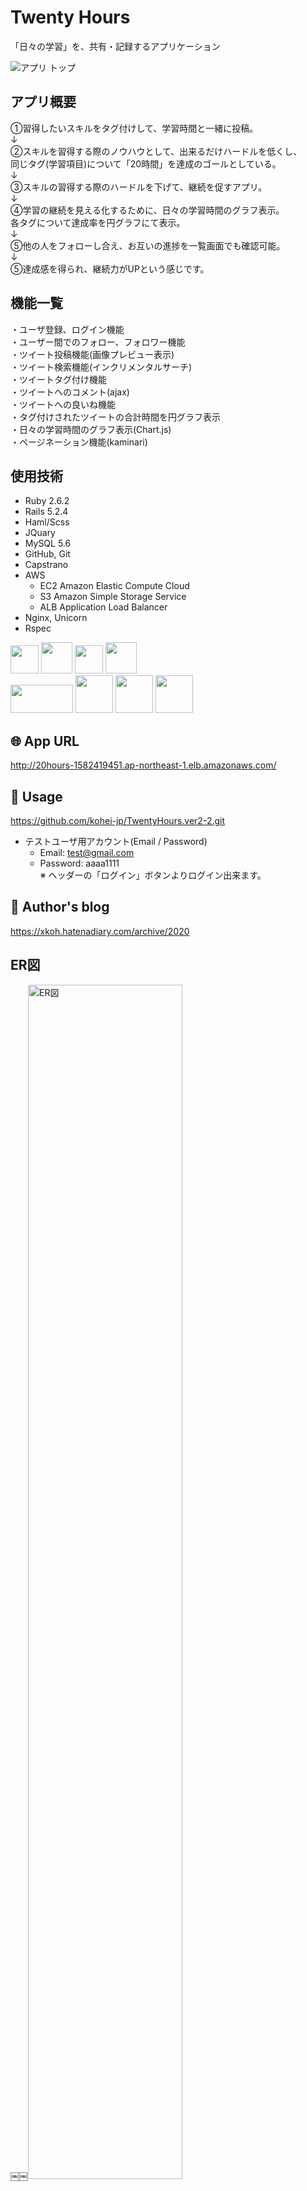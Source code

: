 # Twenty Hours
「日々の学習」を、共有・記録するアプリケーション
<br>


<img style=" width: 49% display: block; text-align: center;" alt="アプリ トップ" src="https://user-images.githubusercontent.com/55340851/75805232-cd721380-5dc4-11ea-8602-1429e165a524.png">

## アプリ概要
①習得したいスキルをタグ付けして、学習時間と一緒に投稿。  
↓  
②スキルを習得する際のノウハウとして、出来るだけハードルを低くし、  
  同じタグ(学習項目)について「20時間」を達成のゴールとしている。  
↓  
③スキルの習得する際のハードルを下げて、継続を促すアプリ。  
↓  
④学習の継続を見える化するために、日々の学習時間のグラフ表示。  
  各タグについて達成率を円グラフにて表示。  
↓  
⑤他の人をフォローし合え、お互いの進捗を一覧画面でも確認可能。  
↓  
⑤達成感を得られ、継続力がUPという感じです。  


## 機能一覧
・ユーザ登録、ログイン機能  
・ユーザー間でのフォロー、フォロワー機能  
・ツイート投稿機能(画像プレビュー表示)  
・ツイート検索機能(インクリメンタルサーチ)  
・ツイートタグ付け機能  
・ツイートへのコメント(ajax)  
・ツイートへの良いね機能  
・タグ付けされたツイートの合計時間を円グラフ表示  
・日々の学習時間のグラフ表示(Chart.js)  
・ページネーション機能(kaminari)  


## 使用技術
- Ruby 2.6.2  
- Rails 5.2.4  
- Haml/Scss   
- JQuary  
- MySQL 5.6
- GitHub, Git 
- Capstrano
- AWS
  - EC2  Amazon Elastic Compute Cloud 
  - S3  Amazon Simple Storage Service
  - ALB  Application Load Balancer
- Nginx, Unicorn  
- Rspec 

<p text-align: center>
  <a href="https://rubyonrails.org/"><img src="https://meltingrabbit.com/blog/article/2018081501/top.jpg" height="45px"; /></a>
  <a href="http://haml.info/"><img src="https://glaucocustodio.github.io/assets/haml-cover.jpg?1" height="50px;" /></a>
  <a href="https://sass-lang.com/"><img src="https://upload.wikimedia.org/wikipedia/commons/thumb/9/96/Sass_Logo_Color.svg/1920px-Sass_Logo_Color.svg.png" height="45px;" margin-bottom="10px;" /></a>
  <a href="https://jquery.com/"><img src="https://web-camp.io/magazine/wp-content/uploads/2017/03/JQuery_logo-1-1.png" height="50px;" /></a>
  <br>
  <a href="https://github.com/capistrano/capistrano"><img src="https://user-images.githubusercontent.com/55340851/76217207-553c9f80-6255-11ea-83ad-a637b64b9b11.png" height="45px"; width="100px;" /></a>
  <a href="https://aws.amazon.com/jp/ec2/"><img src="https://blog.ismg.kdl.co.jp/wp-content/uploads/2017/05/ec2.png" height="60px;" /></a>
  <a href="https://aws.amazon.com/jp/s3/"><img src="https://user-images.githubusercontent.com/55340851/76168205-d55cf980-61b0-11ea-8f98-b4778577810e.png" height="60px"; /></a>
  <a href="https://docs.aws.amazon.com/ja_jp/elasticloadbalancing/latest/application/introduction.html"><img src="https://user-images.githubusercontent.com/55340851/76168199-c9713780-61b0-11ea-8066-bb5ea1321e2f.png" height="60px"; /></a>
</p>


## 🌐 App URL
http://20hours-1582419451.ap-northeast-1.elb.amazonaws.com/


## 💬 Usage
https://github.com/kohei-jp/TwentyHours.ver2-2.git
- テストユーザ用アカウント(Email / Password)
  - Email: test@gmail.com
  - Password: aaaa1111  
※ ヘッダーの「ログイン」ボタンよりログイン出来ます。

## 👀 Author's blog
https://xkoh.hatenadiary.com/archive/2020
<br>

## ER図
￼￼<img width="70%" alt="ER図" src="https://user-images.githubusercontent.com/55340851/75799983-3f922a80-5dbc-11ea-885b-a2f554fded03.png">

## 機能紹介

### 投稿機能
・タグ投稿機能、プレビュー画像表示、コメント投稿<br>
<img style=" width: 75% display: block; text-align: center;" alt="投稿機能" src="https://user-images.githubusercontent.com/55340851/76150083-d119d900-60e9-11ea-839e-9baf258ef83b.png">

### マイページ
・タグ別達成率表示(円グラフ)、日々の学習時間表示(線グラフ)<br>
<img style=" width: 75% display: block; text-align: center;" alt="投稿機能" src="https://user-images.githubusercontent.com/55340851/77145859-0ac8e780-6acd-11ea-96a8-046578262f79.png">
・お気に入りの投稿表示、フォロー/フォロワー表示
<img style=" width: 85% display: block; text-align: center;" alt="マイページ" src="https://user-images.githubusercontent.com/55340851/76150151-995f6100-60ea-11ea-8d0d-1aa593998c9c.png">

### その他
#### ・詳細画面
コメント投稿機能(ajax通信)

## 今後実装したい技術
・現在、シンプルな見た目になっており、スキル習得した際の  
  アニメーションの演出など、UIをリッチにしていきたい。  
・チャット機能の実装
・コードを美しく書く  
・Dockerの導入  
・CircleCIの導入  
